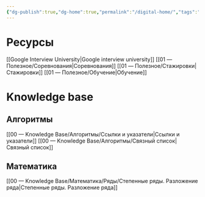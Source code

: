 ```yaml
---
{"dg-publish":true,"dg-home":true,"permalink":"/digital-home/","tags":"gardenEntry","dgPassFrontmatter":true}
---
```


# Ресурсы
[[Google Interview University\|Google interview university]]
[[01 — Полезное/Соревнования\|Соревнования]]
[[01 — Полезное/Стажировки\|Стажировки]]
[[01 — Полезное/Обучение\|Обучение]]
# Knowledge base
## Алгоритмы
[[00 — Knowledge Base/Алгоритмы/Ссылки и указатели\|Ссылки и указатели]]
[[00 — Knowledge Base/Алгоритмы/Связный список\|Связный список]]

## Математика
[[00 — Knowledge Base/Математика/Ряды/Степенные ряды. Разложение ряда\|Степенные ряды. Разложение ряда]]